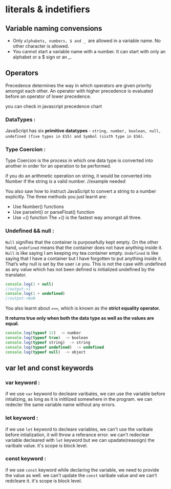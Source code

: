 # **literals & indetifiers**

  ## **Variable naming convensions**
- Only `alphabets, numbers, $ and _ `are allowed in a variable name. No other character is allowed.
- You cannot start a variable name with a number. It can start with only an alphabet or a $ sign or an _.

## **Operators**

Precedence determines the way in which operators are given priority amongst each other. An operator with higher precedence is evaluated before an operator of lower precedence.

you can check in javascript precedence chart

### **DataTypes :**

JavaScript has six **primitive datatypes** - `string, number, boolean, null, undefined (five types in ES5) and Symbol (sixth type in ES6)`.


### **Type Coercion :**

Type Coercion is the process in which one data type is converted into another in order for an operation to be performed.

if you do an arithmetic operation on string, it would be converted into Number if the string is a valid number.
//example needed


You also saw how to instruct JavaScript to convert a string to a number explicitly. The three methods you just learnt are:
- Use Number() functions
- Use parseInt() or parseFloat() function
- Use +() function
The +() is the fastest way amongst all three.


### **Undefined && null :**

`Null` signifies that the container is purposefully kept empty. On the other hand, `undefined` means that the container does not have anything inside it. `Null` is like saying I am keeping my tea container empty. `Undefined` is like saying that I have a container but I have forgotten to put anything inside it. That’s why null is set by the user i.e you. This is not the case with undefined as any value which has not been defined is initialized undefined by the translator.

```js
console.log(1 + null)
//output->1
console.log(1 + undefined)
//output->NaN

```

You also learnt about `===`, which is known as the **strict equality operator.**

**It returns true only when both the data type as well as the values are equal.**

```js
console.log(typeof 12)  -> number
console.log(typeof true)  -> boolean
console.log(typeof string)  -> string
console.log(typeof undefined)  -> undefined
console.log(typeof null)  -> object
```

## **var let and const keywords**

### **var keyword :**
if we use `var` keyword to decleare varibales, we can use the variable before intializing, as long as it is initilized somewhere in the program.
we can redecler the same variable name without any errors.

### **let keyword :**
if we use `let` keyword to decleare variables, we can't use the varibale before intialization, it will throw a referance error.
we can't redeclear variable decleared with `let` keyword but we can upadate(reassign) the varibale value.
it's scope is block level.

### **const keyword :**
if we use `const` keyword while declaring the variable, we need to provide the value as well.
we can't update the `const` varibale value and we can't redcleare it.
it's scope is block level.